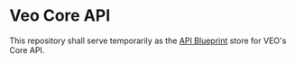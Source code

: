 # Veo Core API

This repository shall serve temporarily as the [API Blueprint][1] store for VEO's Core API.

[1]: https://apiblueprint.org/

